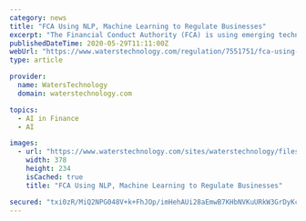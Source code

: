 ```yaml
---
category: news
title: "FCA Using NLP, Machine Learning to Regulate Businesses"
excerpt: "The Financial Conduct Authority (FCA) is using emerging technology like machine learning and natural language processing, as part of its broader strategy to utilize data more effectively, said Steven Green, who is head of central data services ..."
publishedDateTime: 2020-05-29T11:11:00Z
webUrl: "https://www.waterstechnology.com/regulation/7551751/fca-using-nlp-machine-learning-to-regulate-businesses"
type: article

provider:
  name: WatersTechnology
  domain: waterstechnology.com

topics:
  - AI in Finance
  - AI

images:
  - url: "https://www.waterstechnology.com/sites/waterstechnology/files/styles/metatag_image/public/article_copied_files/artificial%20intelligence-5.jpg?itok=iVUku4j9"
    width: 378
    height: 234
    isCached: true
    title: "FCA Using NLP, Machine Learning to Regulate Businesses"

secured: "txi0zR/MiQ2NPG048V+k+FhJOp/imHehAUi28aEmwB7KHbNVKuURkW3GrDyKcEchGTBSq9a0z+RRYwdG7h+KvDdzsxjBWgBUWokoHdy/bupgTddmpB0wi2ltLHiWGe4q+NkHw8Yq/IJAVSDVamPT9zUl8xFdXukjC4pUt3KurXV/VQIDyzsARKjxOVoiTXuSjPunO24RkMGg2YsyYnNkC2OtOjzWXqTV5cnIJEbrqByKgWQbLlXLkRlHqIy1dPchYGHTyGsv2YPVu0Cx3LQY5r84wC8HOQMdPJ89w4bWCtD6MIpNP1PSdtlDFNcazHk8ahPRB7f7FzsCcrvqRxTxvw==;XLQS8X6enIKqky/WYb1MqQ=="
---
```


